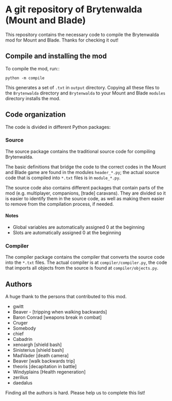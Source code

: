 # A git repository of Brytenwalda (Mount and Blade)

This repository contains the necessary code to compile the Brytenwalda mod for Mount and Blade.
Thanks for checking it out!

## Compile and installing the mod

To compile the mod, run::

    python -m compile

This generates a set of `.txt` in `output` directory.
Copying all these files to the `Brytenwalda` directory and `Brytenwalda` to 
your Mount and Blade `modules` directory installs the mod.

## Code organization

The code is divided in different Python packages:

### Source

The source package contains the traditional source code for compiling Brytenwalda.

The basic definitions that bridge the code to the correct codes in the Mount and Blade game
are found in the modules `header_*.py`; the actual source code that is compiled into
`*.txt` files is in `module_*.py`.

The source code also contains different packages that contain parts of the mod 
(e.g. multiplayer, companions, [trade] caravans).
They are divided so it is easier to identify them in the source code, as well as 
making them easier to remove from the compilation process, if needed.

#### Notes

- Global variables are automatically assigned 0 at the beginning
- Slots are automatically assigned 0 at the beginning

### Compiler

The compiler package contains the compiler that converts the source code into
the `*.txt` files. The actual compiler is at `compiler/compiler.py`, the code that imports 
all objects from the source is found at `compiler/objects.py`.

## Authors

A huge thank to the persons that contributed to this mod.

- gwitt
- Beaver - [tripping when walking backwards]
- Baron Conrad [weapons break in combat]
- Cruger
- Somebody
- chief
- Cabadrin
- xenoargh [shield bash]
- Sinisterius [shield bash]
- MadVader [death camera]
- Beaver [walk backwards trip]
- theoris [decapitation in battle]
- Windyplains [Health regeneration]
- zerilius
- daedalus

Finding all the authors is hard. Please help us to complete this list!
